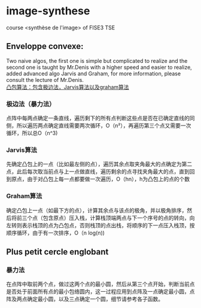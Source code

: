# image-synthese
course &lt;synthèse de l'image> of FISE3 TSE

## Enveloppe convexe: 
Two naive algos, the first one is simple but complicated to realize and the second one is taught by Mr.Denis with a higher speed and easier to realize, added advanced algo Jarvis and Graham, for more information, please consult the lecture of Mr.Denis. </br>
[凸包算法：包含极边法，Jarvis算法以及graham算法](https://blog.csdn.net/bone_ace/article/details/46239187)

### 极边法（暴力法）
点阵中每两点确定一条直线，遍历剩下的所有点判断这些点是否在已确定直线的同侧，所以遍历两点确定直线需要两次循环，O（n²），再遍历第三个点又需要一次循环，所以总O（n^3)

### Jarvis算法
先确定凸包上的一点（比如最左侧的点），遍历其余点取夹角最大的点确定为第二点，此后每次取当前点与上一点做直线，遍历剩余的点寻找夹角最大的点，直到回到原点，由于对凸包上每一点都要做一次遍历，O（hn），h为凸包上的点的个数

### Graham算法
确定凸包上一点（如最下方的点），计算其余点与该点的极角，并以极角排序，然后将前三个点（包含原点）压入栈，计算栈顶端两点与下一个序号的点的转向，向左转则表示栈顶的点为凸包点，否则栈顶的点出栈，将顺序的下一点压入栈顶，按顺序循环，由于有一次排序，O（n log(n))

## Plus petit cercle englobant

### 暴力法
在点阵中取前两个点，做过这两个点的最小圆，然后从第三个点开始，判断当前点是否处于前面所有点的最小包络圆内，这一过程应用到点阵及一点确定最小圆，点阵及两点确定最小圆，以及三点确定一个圆，细节请参考各子函数。